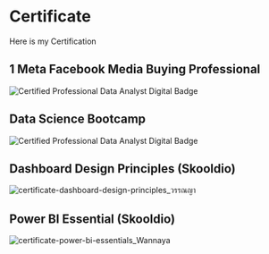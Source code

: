 # Certificate

Here is my Certification

<a name="410-101 Meta (Facebook) Certified Media Buying Professional"></a>
## 1 Meta Facebook Media Buying Professional
![Certified Professional Data Analyst Digital Badge](https://udemy-certificate.s3.amazonaws.com/image/UC-3b4c7764-f423-406d-bc4a-2a1dc4b1f1e9.jpg)

<a name="Data-Science-Bootcamp"></a>
## Data Science Bootcamp
![Certified Professional Data Analyst Digital Badge](https://user-images.githubusercontent.com/77894515/232320714-a5fc9bde-3eb8-4e51-9e7d-5a516b39d679.png)

<a name="Data-Analytics"></a>
## Dashboard Design Principles (Skooldio)
![certificate-dashboard-design-principles_วรรณญา](https://github.com/wannaya26/Certification/assets/141702360/1a5bf6ae-2063-4d56-8013-9f5f8e42c8f7)

<a name="Data-Science-Virtual"></a>
## Power BI Essential (Skooldio)
![certificate-power-bi-essentials_Wannaya](https://github.com/wannaya26/Certification/assets/141702360/14c72810-47bd-4a2a-8dc8-85a214a3afe5)

